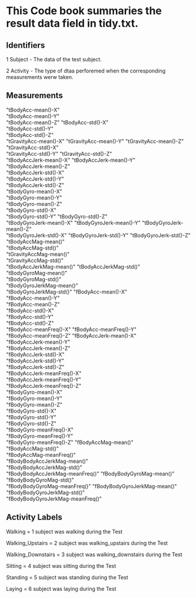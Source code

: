 # This Code book summaries the result data field in tidy.txt.
## Identifiers
1 Subject - The data of the test subject.

2 Activity - The type of dtaa perforemed when the corresponding measurements werw taken.
## Measurements
"tBodyAcc-mean()-X"   
"tBodyAcc-mean()-Y"       
"tBodyAcc-mean()-Z" 
"tBodyAcc-std()-X"  
"tBodyAcc-std()-Y"  
"tBodyAcc-std()-Z"  
"tGravityAcc-mean()-X" 
"tGravityAcc-mean()-Y" 
"tGravityAcc-mean()-Z"           
"tGravityAcc-std()-X"  
"tGravityAcc-std()-Y" 
"tGravityAcc-std()-Z"            
"tBodyAccJerk-mean()-X" 
"tBodyAccJerk-mean()-Y"      
"tBodyAccJerk-mean()-Z"          
"tBodyAccJerk-std()-X"   
"tBodyAccJerk-std()-Y"  
"tBodyAccJerk-std()-Z"           
"tBodyGyro-mean()-X"     
"tBodyGyro-mean()-Y"  
"tBodyGyro-mean()-Z"             
"tBodyGyro-std()-X"  
"tBodyGyro-std()-Y" 
"tBodyGyro-std()-Z"              
"tBodyGyroJerk-mean()-X" 
"tBodyGyroJerk-mean()-Y" 
"tBodyGyroJerk-mean()-Z"         
"tBodyGyroJerk-std()-X"
"tBodyGyroJerk-std()-Y"
"tBodyGyroJerk-std()-Z"          
"tBodyAccMag-mean()"   
"tBodyAccMag-std()"      
"tGravityAccMag-mean()"          
"tGravityAccMag-std()"  
"tBodyAccJerkMag-mean()"
"tBodyAccJerkMag-std()"          
"tBodyGyroMag-mean()"  
"tBodyGyroMag-std()"   
"tBodyGyroJerkMag-mean()"        
"tBodyGyroJerkMag-std()" 
"fBodyAcc-mean()-X"     
"fBodyAcc-mean()-Y"              
"fBodyAcc-mean()-Z"    
"fBodyAcc-std()-X"    
"fBodyAcc-std()-Y"               
"fBodyAcc-std()-Z"  
"fBodyAcc-meanFreq()-X"
"fBodyAcc-meanFreq()-Y"          
"fBodyAcc-meanFreq()-Z" 
"fBodyAccJerk-mean()-X"  
"fBodyAccJerk-mean()-Y"          
"fBodyAccJerk-mean()-Z"  
"fBodyAccJerk-std()-X"   
"fBodyAccJerk-std()-Y"           
"fBodyAccJerk-std()-Z"  
"fBodyAccJerk-meanFreq()-X"  
"fBodyAccJerk-meanFreq()-Y"      
"fBodyAccJerk-meanFreq()-Z"     
"fBodyGyro-mean()-X"           
"fBodyGyro-mean()-Y"             
"fBodyGyro-mean()-Z"    
"fBodyGyro-std()-X"     
"fBodyGyro-std()-Y"              
"fBodyGyro-std()-Z"    
"fBodyGyro-meanFreq()-X"   
"fBodyGyro-meanFreq()-Y"         
"fBodyGyro-meanFreq()-Z" 
"fBodyAccMag-mean()"   
"fBodyAccMag-std()"              
"fBodyAccMag-meanFreq()"  
"fBodyBodyAccJerkMag-mean()"  
"fBodyBodyAccJerkMag-std()"      
"fBodyBodyAccJerkMag-meanFreq()" 
"fBodyBodyGyroMag-mean()"    
"fBodyBodyGyroMag-std()"         
"fBodyBodyGyroMag-meanFreq()" 
"fBodyBodyGyroJerkMag-mean()"   
"fBodyBodyGyroJerkMag-std()"     
"fBodyBodyGyroJerkMag-meanFreq()"
  ## Activity Labels 
  Walking =  1  subject was  walking during the Test
  
  Walking_Upstairs = 2  subject was walking_upstairs during the Test
  
  Walking_Downstairs = 3  subject was walking_downstairs during the Test
  
  Sitting = 4  subject was sitting during the Test
  
  Standing = 5 subject was standing during the Test
  
  Laying = 6  subject was laying during the Test
  
